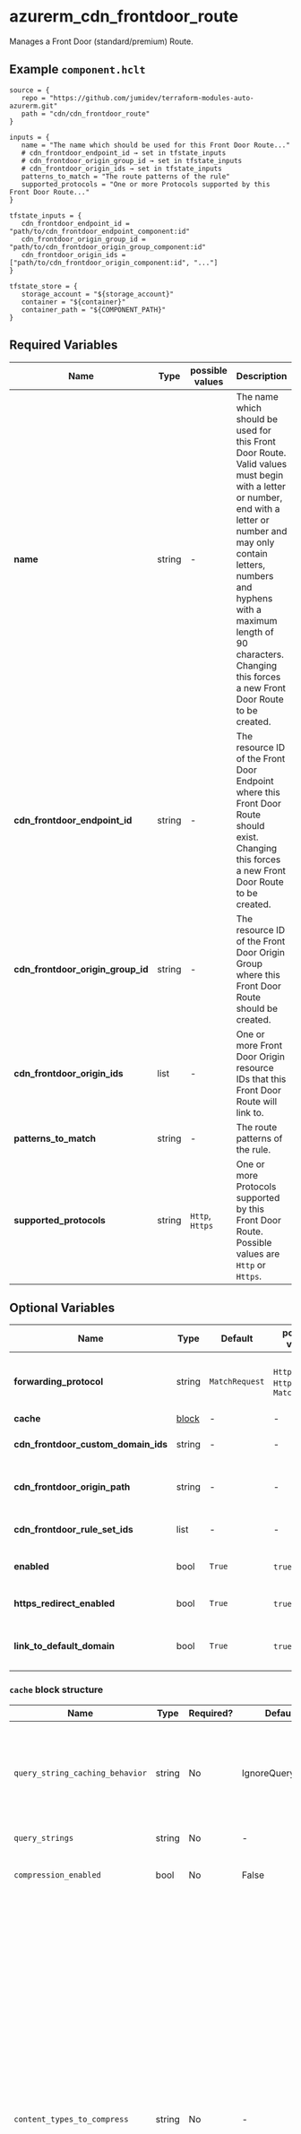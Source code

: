 # azurerm_cdn_frontdoor_route

Manages a Front Door (standard/premium) Route.

## Example `component.hclt`

```hcl
source = {
   repo = "https://github.com/jumidev/terraform-modules-auto-azurerm.git"   
   path = "cdn/cdn_frontdoor_route"   
}

inputs = {
   name = "The name which should be used for this Front Door Route..."   
   # cdn_frontdoor_endpoint_id → set in tfstate_inputs
   # cdn_frontdoor_origin_group_id → set in tfstate_inputs
   # cdn_frontdoor_origin_ids → set in tfstate_inputs
   patterns_to_match = "The route patterns of the rule"   
   supported_protocols = "One or more Protocols supported by this Front Door Route..."   
}

tfstate_inputs = {
   cdn_frontdoor_endpoint_id = "path/to/cdn_frontdoor_endpoint_component:id"   
   cdn_frontdoor_origin_group_id = "path/to/cdn_frontdoor_origin_group_component:id"   
   cdn_frontdoor_origin_ids = ["path/to/cdn_frontdoor_origin_component:id", "..."]   
}

tfstate_store = {
   storage_account = "${storage_account}"   
   container = "${container}"   
   container_path = "${COMPONENT_PATH}"   
}

```

## Required Variables

| Name | Type |  possible values |  Description |
| ---- | --------- |  ----------- | ----------- |
| **name** | string |  -  |  The name which should be used for this Front Door Route. Valid values must begin with a letter or number, end with a letter or number and may only contain letters, numbers and hyphens with a maximum length of 90 characters. Changing this forces a new Front Door Route to be created. | 
| **cdn_frontdoor_endpoint_id** | string |  -  |  The resource ID of the Front Door Endpoint where this Front Door Route should exist. Changing this forces a new Front Door Route to be created. | 
| **cdn_frontdoor_origin_group_id** | string |  -  |  The resource ID of the Front Door Origin Group where this Front Door Route should be created. | 
| **cdn_frontdoor_origin_ids** | list |  -  |  One or more Front Door Origin resource IDs that this Front Door Route will link to. | 
| **patterns_to_match** | string |  -  |  The route patterns of the rule. | 
| **supported_protocols** | string |  `Http`, `Https`  |  One or more Protocols supported by this Front Door Route. Possible values are `Http` or `Https`. | 

## Optional Variables

| Name | Type |  Default  |  possible values |  Description |
| ---- | --------- |  ----------- | ----------- | ----------- |
| **forwarding_protocol** | string |  `MatchRequest`  |  `HttpOnly`, `HttpsOnly`, `MatchRequest`  |  The Protocol that will be use when forwarding traffic to backends. Possible values are `HttpOnly`, `HttpsOnly` or `MatchRequest`. Defaults to `MatchRequest`. | 
| **cache** | [block](#cache-block-structure) |  -  |  -  |  A `cache` block. | 
| **cdn_frontdoor_custom_domain_ids** | string |  -  |  -  |  The IDs of the Front Door Custom Domains which are associated with this Front Door Route. | 
| **cdn_frontdoor_origin_path** | string |  -  |  -  |  A directory path on the Front Door Origin that can be used to retrieve content (e.g. `contoso.cloudapp.net/originpath`). | 
| **cdn_frontdoor_rule_set_ids** | list |  -  |  -  |  A list of the Front Door Rule Set IDs which should be assigned to this Front Door Route. | 
| **enabled** | bool |  `True`  |  `true`, `false`  |  Is this Front Door Route enabled? Possible values are `true` or `false`. Defaults to `true`. | 
| **https_redirect_enabled** | bool |  `True`  |  `true`, `false`  |  Automatically redirect HTTP traffic to HTTPS traffic? Possible values are `true` or `false`. Defaults to `true`. | 
| **link_to_default_domain** | bool |  `True`  |  `true`, `false`  |  Should this Front Door Route be linked to the default endpoint? Possible values include `true` or `false`. Defaults to `true`. | 

### `cache` block structure

| Name | Type | Required? | Default | Description |
| ---- | ---- | --------- | ------- | ----------- |
| `query_string_caching_behavior` | string | No | IgnoreQueryString | Defines how the Front Door Route will cache requests that include query strings. Possible values include 'IgnoreQueryString', 'IgnoreSpecifiedQueryStrings', 'IncludeSpecifiedQueryStrings' or 'UseQueryString'. Defaults to 'IgnoreQueryString'. |
| `query_strings` | string | No | - | Query strings to include or ignore. |
| `compression_enabled` | bool | No | False | Is content compression enabled? Possible values are 'true' or 'false'. Defaults to 'false'. |
| `content_types_to_compress` | string | No | - | A list of one or more 'Content types' (formerly known as 'MIME types') to compress. Possible values include 'application/eot', 'application/font', 'application/font-sfnt', 'application/javascript', 'application/json', 'application/opentype', 'application/otf', 'application/pkcs7-mime', 'application/truetype', 'application/ttf', 'application/vnd.ms-fontobject', 'application/xhtml+xml', 'application/xml', 'application/xml+rss', 'application/x-font-opentype', 'application/x-font-truetype', 'application/x-font-ttf', 'application/x-httpd-cgi', 'application/x-mpegurl', 'application/x-opentype', 'application/x-otf', 'application/x-perl', 'application/x-ttf', 'application/x-javascript', 'font/eot', 'font/ttf', 'font/otf', 'font/opentype', 'image/svg+xml', 'text/css', 'text/csv', 'text/html', 'text/javascript', 'text/js', 'text/plain', 'text/richtext', 'text/tab-separated-values', 'text/xml', 'text/x-script', 'text/x-component' or 'text/x-java-source'. |



## Outputs

| Name | Type | Sensitive? | Description |
| ---- | ---- | --------- | --------- |
| **id** | string | No  | The ID of the Front Door Route. | 

Additionally, all variables are provided as outputs.
